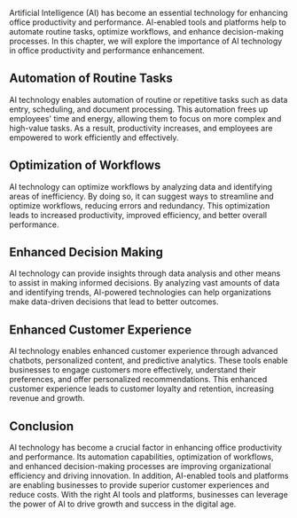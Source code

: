 
Artificial Intelligence (AI) has become an essential technology for enhancing office productivity and performance. AI-enabled tools and platforms help to automate routine tasks, optimize workflows, and enhance decision-making processes. In this chapter, we will explore the importance of AI technology in office productivity and performance enhancement.

Automation of Routine Tasks
---------------------------

AI technology enables automation of routine or repetitive tasks such as data entry, scheduling, and document processing. This automation frees up employees' time and energy, allowing them to focus on more complex and high-value tasks. As a result, productivity increases, and employees are empowered to work efficiently and effectively.

Optimization of Workflows
-------------------------

AI technology can optimize workflows by analyzing data and identifying areas of inefficiency. By doing so, it can suggest ways to streamline and optimize workflows, reducing errors and redundancy. This optimization leads to increased productivity, improved efficiency, and better overall performance.

Enhanced Decision Making
------------------------

AI technology can provide insights through data analysis and other means to assist in making informed decisions. By analyzing vast amounts of data and identifying trends, AI-powered technologies can help organizations make data-driven decisions that lead to better outcomes.

Enhanced Customer Experience
----------------------------

AI technology enables enhanced customer experience through advanced chatbots, personalized content, and predictive analytics. These tools enable businesses to engage customers more effectively, understand their preferences, and offer personalized recommendations. This enhanced customer experience leads to customer loyalty and retention, increasing revenue and growth.

Conclusion
----------

AI technology has become a crucial factor in enhancing office productivity and performance. Its automation capabilities, optimization of workflows, and enhanced decision-making processes are improving organizational efficiency and driving innovation. In addition, AI-enabled tools and platforms are enabling businesses to provide superior customer experiences and reduce costs. With the right AI tools and platforms, businesses can leverage the power of AI to drive growth and success in the digital age.
